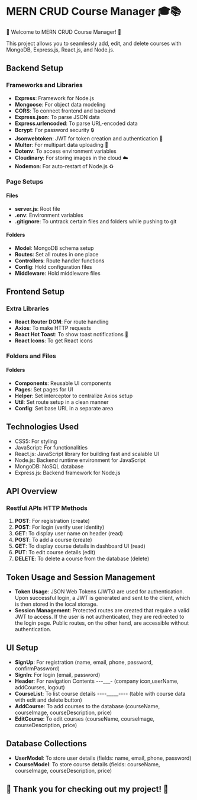 # MERN CRUD Course Manager 🎓📚

🚀 Welcome to MERN CRUD Course Manager! 🚀

This project allows you to seamlessly add, edit, and delete courses with MongoDB, Express.js, React.js, and Node.js. 

## Backend Setup

### Frameworks and Libraries

- **Express**: Framework for Node.js
- **Mongoose**: For object data modeling
- **CORS**: To connect frontend and backend
- **Express.json**: To parse JSON data
- **Express.urlencoded**: To parse URL-encoded data
- **Bcrypt**: For password security 🔒
- **Jsonwebtoken**: JWT for token creation and authentication 🎫
- **Multer**: For multipart data uploading 📁
- **Dotenv**: To access environment variables
- **Cloudinary**: For storing images in the cloud ☁️
- **Nodemon**: For auto-restart of Node.js ♻️

### Page Setups

#### Files
- **server.js**: Root file
- **.env**: Environment variables
- **.gitignore**: To untrack certain files and folders while pushing to git

#### Folders
- **Model**: MongoDB schema setup
- **Routes**: Set all routes in one place
- **Controllers**: Route handler functions
- **Config**: Hold configuration files
- **Middleware**: Hold middleware files

## Frontend Setup

### Extra Libraries

- **React Router DOM**: For route handling
- **Axios**: To make HTTP requests
- **React Hot Toast**: To show toast notifications 🍞
- **React Icons**: To get React icons

### Folders and Files

#### Folders
- **Components**: Reusable UI components
- **Pages**: Set pages for UI
- **Helper**: Set interceptor to centralize Axios setup
- **Util**: Set route setup in a clean manner
- **Config**: Set base URL in a separate area

## Technologies Used

- CSS5: For styling
- JavaScript: For functionalities
- React.js: JavaScript library for building fast and scalable UI
- Node.js: Backend runtime environment for JavaScript
- MongoDB: NoSQL database
- Express.js: Backend framework for Node.js

## API Overview

### Restful APIs HTTP Methods

1. **POST**: For registration (create)
2. **POST**: For login (verify user identity)
3. **GET**: To display user name on header (read)
4. **POST**: To add a course (create)
5. **GET**: To display course details in dashboard UI (read)
6. **PUT**: To edit course details (edit)
7. **DELETE**: To delete a course from the database (delete)

## Token Usage and Session Management

- **Token Usage**: JSON Web Tokens (JWTs) are used for authentication. Upon successful login, a JWT is generated and sent to the client, which is then stored in the local storage.
- **Session Management**: Protected routes are created that require a valid JWT to access. If the user is not authenticated, they are redirected to the login page. Public routes, on the other hand, are accessible without authentication.

## UI Setup

- **SignUp**: For registration (name, email, phone, password, confirmPassword)
- **SignIn**: For login (email, password)
- **Header**: For navigation     Contents  -_-_-___- (company icon,userName, addCourses, logout)
- **CourseList**: To list course details    _--_--_____----  (table with course data with edit and delete button)
- **AddCourse**: To add courses to the database (courseName, courseImage, courseDescription, price)
- **EditCourse**: To edit courses (courseName, courseImage, courseDescription, price)

## Database Collections

- **UserModel**: To store user details (fields: name, email, phone, password)
- **CourseModel**: To store course details (fields: courseName, courseImage, courseDescription, price)

## 🌟 Thank you for checking out my project! 🌟
